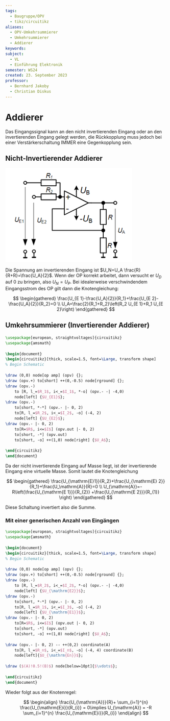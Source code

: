 ```yaml
---
tags:
  - Baugruppe/OPV
  - tikz/circuitikz
aliases:
  - OPV-Umkehrsummierer
  - Umkehrsummierer
  - Addierer
keywords: 
subject:
  - VL
  - Einführung Elektronik
semester: WS24
created: 23. September 2023
professor:
  - Bernhard Jakoby
  - Christian Diskus
---
```


# Addierer

Das Eingangssignal kann an den nicht invertierenden Eingang oder an den invertierenden Eingang gelegt werden, die Rückkopplung muss jedoch bei einer Verstärkerschaltung IMMER eine Gegenkopplung sein.

## Nicht-Invertierender Addierer

![](assets/Pasted%20image%2020241213005737.png)

Die Spannung am invertierenden Eingang ist $U_N=U_A \frac{R}{R+R}=\frac{U_A}{2}$. Wenn der OP korrekt arbeitet, dann versucht er $U_D$ auf 0 zu bringen, also $U_N=U_P$. Bei idealerweise verschwindendem Eingangsstrom des OP gilt dann die Knotengleichung:

$$
\begin{gathered}
\frac{U_{E 1}-\frac{U_A}{2}}{R_1}+\frac{U_{E 2}-\frac{U_A}{2}}{R_2}=0 \\
U_A=\frac{2}{R_1+R_2}\left(R_2 U_{E 1}+R_1 U_{E 2}\right)
\end{gathered}
$$

## Umkehrsummierer (Invertierender Addierer)

```tikz
\usepackage[european, straightvoltages]{circuitikz}
\usepackage{amsmath}

\begin{document}
\begin{circuitikz}[thick, scale=1.5, font=\Large, transform shape]
% Begin Schematic

\draw (0,0) node[op amp] (opv) {};
\draw (opv.+) to[short] ++(0,-0.5) node[rground] {};
\draw (opv.-)
    to [R, l_=$R_1$, i<_=$I_1$, *-o] (opv.- -| -4,0)
    node[left] {$U_{E1}$};
\draw (opv.-)
    to[short, *-*] (opv.- |- 0, 2)
    to[R, l_=$R_2$, i<_=$I_2$, -o] (-4, 2)
    node[left] {$U_{E2}$};
\draw (opv.- |- 0, 2)
    to[R=$R$, i<=$I$] (opv.out |- 0, 2)
    to[short, -*] (opv.out)
    to[short, -o] ++(1,0) node[right] {$U_A$};

\end{circuitikz}
\end{document}
```

Da der nicht invertierende Eingang auf Masse liegt, ist der invertierende Eingang eine virtuelle Masse. Somit lautet die Knotengleichung

$$
\begin{gathered}
\frac{U_{\mathrm{E}1}}{R_2}+\frac{U_{\mathrm{E} 2}}{R_1}+\frac{U_\mathrm{A}}{R}=0 \\
U_{\mathrm{A}}=-R\left(\frac{U_{\mathrm{E 1}}}{R_{2}} +\frac{U_{\mathrm{E 2}}}{R_{1}} \right)
\end{gathered}
$$

Diese Schaltung invertiert also die Summe.

### Mit einer generischen Anzahl von Eingängen

```tikz
\usepackage[european, straightvoltages]{circuitikz}
\usepackage{amsmath}

\begin{document}
\begin{circuitikz}[thick, scale=1.5, font=\Large, transform shape]
% Begin Schematic

\draw (0,0) node[op amp] (opv) {};
\draw (opv.+) to[short] ++(0,-0.5) node[rground] {};
\draw (opv.-)
    to [R, l_=$R_2$, i<_=$I_2$, *-o] (opv.- -| -4,0)
    node[left] {$U_{\mathrm{E2}}$};
\draw (opv.-)
    to[short, *-*] (opv.- |- 0, 2)
    to[R, l_=$R_1$, i<_=$I_3$, -o] (-4, 2)
    node[left] {$U_{\mathrm{E1}}$};
\draw (opv.- |- 0, 2)
    to[R=$R$, i<=$I$] (opv.out |- 0, 2)
    to[short, -*] (opv.out)
    to[short, -o] ++(1,0) node[right] {$U_A$};

\draw (opv.- |- 0, 2) -- ++(0,2) coordinate(A)
    to[R, l_=$R_n$, i<_=$I_n$, -o] (-4, 4) coordinate(B)
    node[left]{$U_{\mathrm{En}}$};

\draw ($(A)!0.5!(B)$) node[below=10pt]{$\vdots$};

\end{circuitikz}
\end{document}
```

Wieder folgt aus der Knotenregel:

$$
\begin{align}
\frac{U_{\mathrm{A}}}{R}+ \sum_{i=1}^{n} \frac{U_{\mathrm{E}i}}{R_{i}} = 0\implies U_{\mathrm{A}} = -R \sum_{i=1}^{n} \frac{U_{\mathrm{E}i}}{R_{i}}
\end{align}
$$
